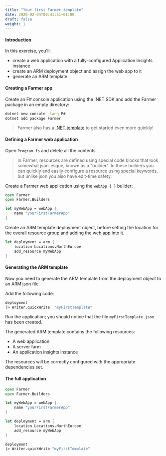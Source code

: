 ```yaml
---
title: "Your first Farmer template"
date: 2020-02-04T00:41:51+01:00
draft: false
weight: 1
---
```


#### Introduction
In this exercise, you'll:
* create a web application with a fully-configured Application Insights instance
* create an ARM deployment object and assign the web app to it
* generate an ARM template

#### Creating a Farmer app
Create an F# console application using the .NET SDK and add the Farmer package in an empty directory:

```cmd
dotnet new console -lang F#
dotnet add package Farmer
```

> Farmer also has a [.NET template](../template/) to get started even more quickly!

#### Defining a Farmer web application
Open `Program.fs` and delete all the contents.

> In Farmer, resources are defined using special code blocks that look somewhat json-esque, known as a "builder". In these builders you can quickly and easily configure a resource using special keywords, but unlike json you also have edit-time safety.

Create a Farmer web application using the `webApp { }` builder:

```fsharp
open Farmer
open Farmer.Builders

let myWebApp = webApp {
    name "yourFirstFarmerApp"
}
```

Create an ARM template deployment object, before setting the location for the overall resource group and adding the web app into it.

```fsharp
let deployment = arm {
    location Locations.NorthEurope
    add_resource myWebApp
}
```

#### Generating the ARM template
Now you need to generate the ARM template from the deployment object to an ARM json file.

Add the following code:

```fsharp
deployment
|> Writer.quickWrite  "myFirstTemplate"
```

Run the application; you should notice that the file `myFirstTemplate.json` has been created.

The generated ARM template contains the following resources:

* A web application
* A server farm
* An application insights instance

The resources will be correctly configured with the appropriate dependencies set.

#### The full application

```fsharp
open Farmer
open Farmer.Builders

let myWebApp = webApp {
    name "yourFirstFarmerApp"
}

let deployment = arm {
    location Locations.NorthEurope
    add_resource myWebApp
}

deployment
|> Writer.quickWrite "myFirstTemplate"
```